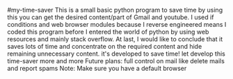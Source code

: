 #my-time-saver This is a small basic python program to save time by using this you can get the desired content/part of Gmail and youtube. I used if conditions and web browser modules because I reverse engineered means I coded this program before I entered the world of python by using web resources and mainly stack overflow. At last, I would like to conclude that it saves lots of time and concentrate on the required content and hide remaining unnecessary content. it's developed to save time! let develop this time-saver more and more Future plans: full control on mail like delete mails and report spams Note: Make sure you have a default browser
